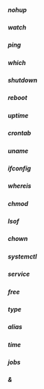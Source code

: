 ##### nohup
##### watch
##### ping
##### which
##### shutdown
##### reboot
##### uptime
##### crontab
##### uname
##### ifconfig
##### whereis
##### chmod
##### lsof
##### chown
##### systemctl
##### service
##### free
##### type
##### alias
##### time
##### jobs
##### &